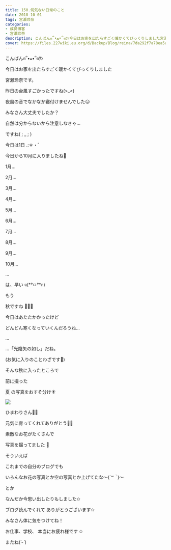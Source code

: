 ```yaml
---
title: 150.何気ない日常のこと
date: 2018-10-01
tags: 宮瀬玲奈
categories: 
- 成员博客
- 宮瀬玲奈
description: こんばんฅ՞•ﻌ•՞ฅﾜﾝ今日はお家を出たらすごく暖かくてびっくりしました宮瀬玲奈です。昨日の台風すごかったですね(>_
cover: https://files.227wiki.eu.org/d/Backup/Blog/reina/7da292f7a78ea5a557b12246f28b0.jpg 
---
```




こんばんฅ՞•ﻌ•՞ฅﾜﾝ





今日はお家を出たらすごく暖かくてびっくりしました



宮瀬玲奈です。










昨日の台風すごかったですね(>_<)


夜風の音でなかなか寝付けませんでした😔




みなさん大丈夫でしたか？







自然は分からないから注意しなきゃ...


ですね( ; _ ; )













今日は1日 .:＊・゜



今日から10月に入りましたね🌰





1月...


2月...


3月...


4月...


5月...


6月...


7月...


8月...


9月...



10月...







...









は、早い       ฅ(*°ㅁ°*ฅ)











もう

秋ですね 🌰🍂🍁










今日はあたたかかったけど


どんどん寒くなっていくんだろうね...






...





...「光陰矢の如し」だね。




(お気に入りのことわざです📖)
















そんな秋に入ったところで



前に撮った

夏   の写真をおすそ分け☀️






![](https://files.227wiki.eu.org/d/Backup/Blog/reina/7da292f7a78ea5a557b12246f28b0.jpg)








ひまわりさん🌻🌻






元気に育ってくれてありがとう🌻🌻









素敵なお花がたくさんで

写真を撮ってました 🌸










そういえば


これまでの自分のブログでも


いろんなお花の写真とか空の写真とか上げてたな〜(*´꒳​｀*)〜



とか


なんだか今思い出したりもしました✩















ブログ読んでくれて
ありがとうございます✩







みなさん体に気をつけてね！


お仕事、学校、
本当にお疲れ様です ✩




またね(*´-`*)


